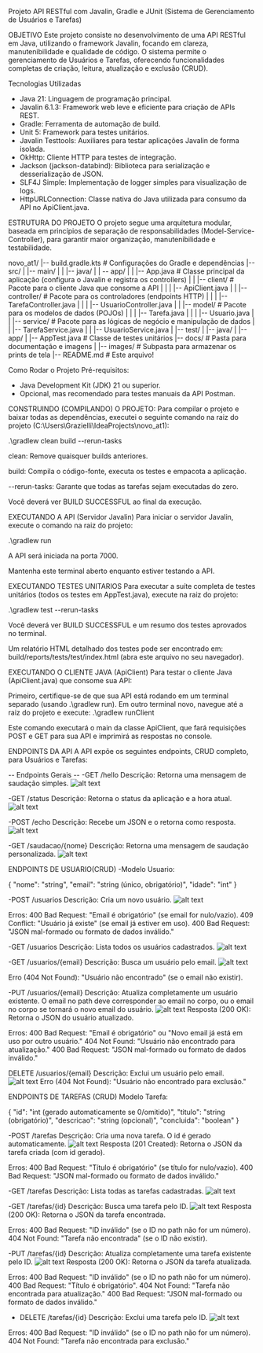 Projeto API RESTful com Javalin, Gradle e JUnit (Sistema de Gerenciamento de Usuários e Tarefas)

OBJETIVO
Este projeto consiste no desenvolvimento de uma API RESTful em Java, utilizando o framework Javalin, focando em clareza, manutenibilidade e qualidade de código. O sistema permite o gerenciamento de Usuários e Tarefas, oferecendo funcionalidades completas de criação, leitura, atualização e exclusão (CRUD).

Tecnologias Utilizadas
- Java 21: Linguagem de programação principal.
- Javalin 6.1.3: Framework web leve e eficiente para criação de APIs REST.
- Gradle: Ferramenta de automação de build.
- Unit 5: Framework para testes unitários.
- Javalin Testtools: Auxiliares para testar aplicações Javalin de forma isolada.
- OkHttp: Cliente HTTP para testes de integração.
- Jackson (jackson-databind): Biblioteca para serialização e desserialização de JSON.
- SLF4J Simple: Implementação de logger simples para visualização de logs.
- HttpURLConnection: Classe nativa do Java utilizada para consumo da API no ApiClient.java.

ESTRUTURA DO PROJETO
O projeto segue uma arquitetura modular, baseada em princípios de separação de responsabilidades (Model-Service-Controller), para garantir maior organização, manutenibilidade e testabilidade.

novo_at1/
|-- build.gradle.kts          # Configurações do Gradle e dependências
|-- src/
|   |-- main/
|   |   |-- java/
|   |       -- app/
|   |           |-- App.java          # Classe principal da aplicação (configura o Javalin e registra os controllers)
|   |           |-- client/           # Pacote para o cliente Java que consome a API
|   |           |      |-- ApiClient.java
|   |           |-- controller/       # Pacote para os controladores (endpoints HTTP)
|   |           |      |-- TarefaController.java
|   |           |      |-- UsuarioController.java
|   |           |-- model/            # Pacote para os modelos de dados (POJOs)
|   |           |     |-- Tarefa.java
|   |           |     |-- Usuario.java
|   |           |-- service/          # Pacote para as lógicas de negócio e manipulação de dados
|   |                 |-- TarefaService.java
|   |                 |-- UsuarioService.java
|   |-- test/
|         |-- java/
|               |-- app/
|                     |-- AppTest.java      # Classe de testes unitários
|-- docs/                                   # Pasta para documentação e imagens
|     |-- images/                           # Subpasta para armazenar os prints de tela
|-- README.md                               # Este arquivo!

Como Rodar o Projeto
Pré-requisitos: 
- Java Development Kit (JDK) 21 ou superior. 
- Opcional, mas recomendado para testes manuais da API Postman.

CONSTRUINDO (COMPILANDO) O PROJETO:
Para compilar o projeto e baixar todas as dependências, executei o seguinte comando na raiz do projeto (C:\Users\Grazielli\IdeaProjects\novo_at1):

.\gradlew clean build --rerun-tasks

clean: Remove quaisquer builds anteriores.

build: Compila o código-fonte, executa os testes e empacota a aplicação.

--rerun-tasks: Garante que todas as tarefas sejam executadas do zero.

Você deverá ver BUILD SUCCESSFUL ao final da execução.

 EXECUTANDO A API (Servidor Javalin)
Para iniciar o servidor Javalin, execute o comando na raiz do projeto:

.\gradlew run

A API será iniciada na porta 7000.

Mantenha este terminal aberto enquanto estiver testando a API.

 EXECUTANDO TESTES UNITARIOS
Para executar a suíte completa de testes unitários (todos os testes em AppTest.java), execute na raiz do projeto:

.\gradlew test --rerun-tasks

Você deverá ver BUILD SUCCESSFUL e um resumo dos testes aprovados no terminal.

Um relatório HTML detalhado dos testes pode ser encontrado em: build/reports/tests/test/index.html (abra este arquivo no seu navegador).

EXECUTANDO O CLIENTE JAVA (ApiClient)
Para testar o cliente Java (ApiClient.java) que consome sua API:

Primeiro, certifique-se de que sua API está rodando em um terminal separado (usando .\gradlew run).
Em outro terminal novo, navegue até a raiz do projeto e execute:
.\gradlew runClient

Este comando executará o main da classe ApiClient, que fará requisições POST e GET para sua API e imprimirá as respostas no console.

ENDPOINTS DA API
A API expõe os seguintes endpoints, CRUD completo, para Usuários e Tarefas:

-- Endpoints Gerais --
-GET /hello
Descrição: Retorna uma mensagem de saudação simples.
![alt text](image-3.png)

-GET /status
Descrição: Retorna o status da aplicação e a hora atual.
![alt text](image-1.png)


-POST /echo
Descrição: Recebe um JSON e o retorna como resposta.
![alt text](image-2.png)

-GET /saudacao/{nome}
Descrição: Retorna uma mensagem de saudação personalizada.
![alt text](image-4.png)


ENDPOINTS DE USUARIO(CRUD)
-Modelo Usuario:

{
    "nome": "string",
    "email": "string (único, obrigatório)",
    "idade": "int"
}

-POST /usuarios
Descrição: Cria um novo usuário.
![alt text](image-6.png)

Erros:
400 Bad Request: "Email é obrigatório" (se email for nulo/vazio).
409 Conflict: "Usuário já existe" (se email já estiver em uso).
400 Bad Request: "JSON mal-formado ou formato de dados inválido."

-GET /usuarios
Descrição: Lista todos os usuários cadastrados.
![alt text](image-5.png)

-GET /usuarios/{email}
Descrição: Busca um usuário pelo email.
![alt text](image-7.png)

Erro (404 Not Found): "Usuário não encontrado" (se o email não existir).

-PUT /usuarios/{email}
Descrição: Atualiza completamente um usuário existente. O email no path deve corresponder ao email no corpo, ou o email no corpo se tornará o novo email do usuário.
![alt text](image-8.png)
Resposta (200 OK): Retorna o JSON do usuário atualizado.

Erros:
400 Bad Request: "Email é obrigatório" ou "Novo email já está em uso por outro usuário."
404 Not Found: "Usuário não encontrado para atualização."
400 Bad Request: "JSON mal-formado ou formato de dados inválido."


DELETE /usuarios/{email}
Descrição: Exclui um usuário pelo email.
![alt text](image-9.png)
Erro (404 Not Found): "Usuário não encontrado para exclusão."

ENDPOINTS DE TAREFAS (CRUD)
Modelo Tarefa:

{
    "id": "int (gerado automaticamente se 0/omitido)",
    "titulo": "string (obrigatório)",
    "descricao": "string (opcional)",
    "concluida": "boolean"
}

-POST /tarefas
Descrição: Cria uma nova tarefa. O id é gerado automaticamente.
![alt text](image-10.png)
Resposta (201 Created): Retorna o JSON da tarefa criada (com id gerado).

Erros:
400 Bad Request: "Título é obrigatório" (se título for nulo/vazio).
400 Bad Request: "JSON mal-formado ou formato de dados inválido."

-GET /tarefas
Descrição: Lista todas as tarefas cadastradas.
![alt text](image-11.png)

-GET /tarefas/{id}
Descrição: Busca uma tarefa pelo ID.
![alt text](image-12.png)
Resposta (200 OK): Retorna o JSON da tarefa encontrada.

Erros:
400 Bad Request: "ID inválido" (se o ID no path não for um número).
404 Not Found: "Tarefa não encontrada" (se o ID não existir).

-PUT /tarefas/{id}
Descrição: Atualiza completamente uma tarefa existente pelo ID.
![alt text](image-13.png)
Resposta (200 OK): Retorna o JSON da tarefa atualizada.

Erros:
400 Bad Request: "ID inválido" (se o ID no path não for um número).
400 Bad Request: "Título é obrigatório".
404 Not Found: "Tarefa não encontrada para atualização."
400 Bad Request: "JSON mal-formado ou formato de dados inválido."

- DELETE /tarefas/{id}
Descrição: Exclui uma tarefa pelo ID.
![alt text](image-14.png)

Erros:
400 Bad Request: "ID inválido" (se o ID no path não for um número).
404 Not Found: "Tarefa não encontrada para exclusão."